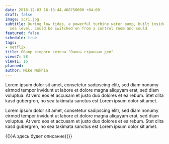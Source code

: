 ```yaml
---
date: 2018-12-03 16:13:44.468750000 +04:00
draft: false
image: scr1.jpg
subtitle: During low tides, a powerful turbine water pump, built inside a cave at
  sea level, could be switched on from a control room and could
featured: false
schedule: true
tags:
- netflix
title: Обзор второго сезона "Очень странных дел"
views7: 58
views1: 16
planned: 
author: Mike Mukhin
---
```


Lorem ipsum dolor sit amet, consetetur sadipscing elitr, sed diam nonumy eirmod tempor invidunt ut labore et dolore magna aliquyam erat, sed diam voluptua. At vero eos et accusam et justo duo dolores et ea rebum. Stet clita kasd gubergren, no sea takimata sanctus est Lorem ipsum dolor sit amet.

Lorem ipsum dolor sit amet, consetetur sadipscing elitr, sed diam nonumy eirmod tempor invidunt ut labore et dolore magna aliquyam erat, sed diam voluptua. At vero eos et accusam et justo duo dolores et ea rebum. Stet clita kasd gubergren, no sea takimata sanctus est Lorem ipsum dolor sit amet. 

{{<schedule day="14 октября" title="Luther" title_ru="Лютер" season="5" network="BBC One" genre="Детектив, триллер" trailer="1234568900" >}}А здесь будет описание{{</schedule>}}